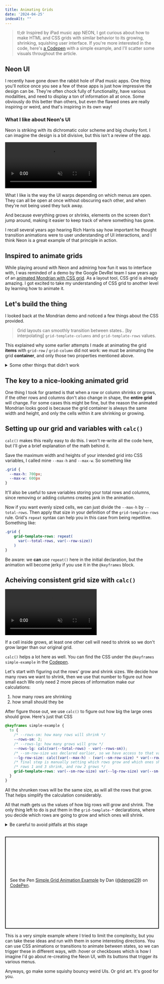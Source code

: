 ```yaml
---
title: Animating Grids
date: '2024-04-25'
indexAlt: ""
---
```


> tl;dr Inspired by iPad music app NEON, I got curious about how to make HTML and CSS grids with similar behavior to its growing, shrinking, squishing user interface. If you're more interested in the code, here's [a Codepen](https://codepen.io/dengel29/pen/VwNggzz) with a simple example, and I'll scatter some visuals throughout the article.

## Neon UI

I recently have gone down the rabbit hole of iPad music apps. One thing you'll notice once you see a few of these apps is just how impressive the design can be. They're often chock fully of functionality, have various modalities, and need to display a ton of information all at once. Some obviously do this better than others, but even the flawed ones are really inspiring or weird, and that's inspiring in its own way!

### What I like about Neon's UI

Neon is striking with its dichromatic color scheme and big chunky font. I can imagine the design is a bit divisive, but this isn't a review of the app.

<video muted loop controls controlslist="nofullscreen" src="https://d2opfsmmrbhnsw.cloudfront.net/animated-grid/neon-demo.mp4" alt="A video of the expanding and shrinking rows and columns in Neon's UI, played at 2x speed"></video>


What I like is the way the UI warps depending on which menus are open. They can all be open at once without obscuring each other, and when they're not being used they tuck away.

And because everything grows or shrinks, elements on the screen don't jump around, making it easier to keep track of where something has gone.

I recall several years ago hearing Rich Harris say how important he thought transition animations were to user understanding of UI interactions, and I think Neon is a great example of that principle in action.

## Inspired to animate grids

While playing around with Neon and admiring how fun it was to interface with, I was reminded of a demo by the Google DevRel team I saw years ago of an [animated Mondrian with CSS grid](https://web.dev/articles/css-animated-grid-layouts). As a layout tool, CSS grid is already amazing. I got excited to take my understanding of CSS grid to another level by learning how to animate it.

## Let's build the thing

I looked back at the Mondrian demo and noticed a few things about the CSS provided.
> Grid layouts can smoothly transition between states.. [by interpolating] `grid-template-columns` and `grid-template-rows` values.  

This explained why some earlier attempts I made at animating the grid **items** with `grid-row` / `grid-column` did not work: we must be animating the grid **container**, and only those two properties mentioned above.

<details><summary>Some other things that didn't work</summary> 

   On the topic of things that didn't work: you can't use [`repeat()`](https://developer.mozilla.org/en-US/docs/Web/CSS/repeat) in your `grid-template-rows`/`columns` declaration – each column and row's size must be specified individually.

  You also can't just set a variable in your initial ruleset for the grid, then interpolate that value to get the animation to work: you must set the values of the two properties in the animation or transition.

  You will also experience issues if you use `repeat()` in your `grid-template-*` declaration in the `@keyframes` animation. I wrote a bit about that further down.
</div>
</div>
</details>

## The key to a nice-looking animated grid

One thing I took for granted is that when a row or column shrinks or grows, if the other rows and columns don't also change in shape, the **entire grid** will change. For some cases this might be fine, but the reason the animated Mondrian looks good is because the grid container is always the same width and height, and only the cells within it are shrinking or growing.

## Setting up our grid and variables with `calc()`

`calc()` makes this really easy to do this. I won't re-write all the code here, but I'll give a brief explanation of the math behind it.

Save the maximum width and heights of your intended grid into CSS variables, I called mine `--max-h` and `--max-w`. So something like 

```css
.grid { 
  --max-h: 700px; 
  --max-w: 600px
}
``` 

It'll also be useful to save variables storing your total rows and columns, since removing or adding columns creates jank in the animation.

Now if you want evenly sized cells, we can just divide the `--max-h` by `--total-rows`. Then apply that size in your definition of the `grid-template-rows` rule. Grid's `repeat` syntax can help you in this case from being repetitive. Something like: 
```css
.grid { 
    grid-template-rows: repeat(
      var(--total-rows, var(--row-size))
    )
}
```

Be aware: we **can** use `repeat()` here in the initial declaration, but the animation will become jerky if you use it in the `@keyframes` block.

## Acheiving consistent grid size with `calc()`

<video muted loop controls controlslist="nofullscreen" src="https://d2opfsmmrbhnsw.cloudfront.net/animated-grid/grid-moving.mp4" alt="A simple animated grid with growing and shrinking rows"></video>

If a cell inside grows, at least one other cell will need to shrink so we don't grow larger than our original grid.

`calc()` helps a lot here as well. You can find the CSS under the `@keyframes simple-example` in the [Codepen](https://codepen.io/dengel29/pen/VwNggzz).

Let's start with figuring out the rows' grow and shrink sizes. We decide how many rows we want to shrink, then we use that number to figure out how small each We only need 2 more pieces of information make our calculations:

1. how many rows are shrinking
2. how small should they be

After figure those out, we use `calc()` to figure out how big the large ones should grow. Here's just that CSS

```css
@keyframes simple-example {
  to {
    /* --rows-sm: how many rows will shrink */
    --rows-sm: 2;
    /* --rows-lg: how many grows will grow */
    --rows-lg: calc(var(--total-rows) - var(--rows-sm));
    /* --sm-row-size was declared earlier, so we have access to that var here */
    --lg-row-size: calc((var(--max-h) - (var(--sm-row-size) * var(--rows-sm))) / var(--rows-lg));
    /* final step is manually setting which rows grow and which ones shrink */
    /* rows 1 and 3 shrink, and row 2 grows */
    grid-template-rows: var(--sm-row-size) var(--lg-row-size) var(--sm-row-size);
  }
}
```
All the shrunken rows will be the same size, as will all the rows that grow. That helps simplify the calculation considerably.

All that math gets us the values of how big rows will grow and shrink. The only thing left to do is put them in the `grid-template-*` declarations, where you decide which rows are going to grow and which ones will shrink.

<details><summary>Be careful to avoid pitfalls at this stage</summary>
For the effect to work, you keep consistent the number of rows/columns you originally set, as well as a number of shrunken/grown rows. 

If the cells of the grid start jumping around, you know you got the number of rows or columns wrong. If the grid container is getting bigger or smaller at certain steps of the animation, you know you grew or shrunk too many. 

Even if all the calculations are good, you can get this wrong so pay attention while setting these.
</details>
<br>

<p class="codepen" data-height="300" data-theme-id="dark" data-default-tab="html,result" data-slug-hash="VwNggzz" data-preview="true" data-editable="true" data-user="dengel29" style="height: 300px; box-sizing: border-box; display: flex; align-items: center; justify-content: center; border: 2px solid; margin: 1em 0; padding: 1em;">
  <span>See the Pen <a href="https://codepen.io/dengel29/pen/VwNggzz">
  Simple Grid Animation Example</a> by Dan (<a href="https://codepen.io/dengel29">@dengel29</a>)
  on <a href="https://codepen.io">CodePen</a>.</span>
</p>
<script async src="https://cpwebassets.codepen.io/assets/embed/ei.js"></script>

This is a very simple example where I tried to limit the complexity, but you can take these ideas and run with them in some interesting directions. You can use CSS animations or transitions to animate between states, so we can trigger these in different ways, with :hover or checkboxes which is how I imagine I'd go about re-creating the Neon UI, with its buttons that trigger its various menus.

Anyways, go make some squishy bouncy weird UIs. Or grid art. It's good for you.

 